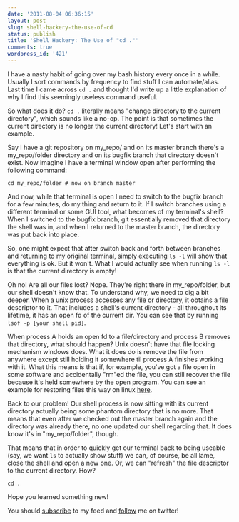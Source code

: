 ```yaml
---
date: '2011-08-04 06:36:15'
layout: post
slug: shell-hackery-the-use-of-cd
status: publish
title: 'Shell Hackery: The Use of "cd ."'
comments: true
wordpress_id: '421'
---
```


I have a nasty habit of going over my bash history every once in a while. Usually I sort commands by frequency to find stuff I can automate/alias. Last time I came across `cd .` and thought I'd write up a little explanation of why I find this seemingly useless command useful.

So what does it do? `cd .` literally means "change directory to the current directory", which sounds like a no-op. The point is that sometimes the current directory is no longer the current directory! Let's start with an example.

Say I have a git repository on my_repo/ and on its master branch there's a my_repo/folder directory and on its bugfix branch that directory doesn't exist. Now imagine I have a terminal window open after performing the following command:

    
    cd my_repo/folder # now on branch master


And now, while that terminal is open I need to switch to the bugfix branch for a few minutes, do my thing and return to it. If I switch branches using a different terminal or some GUI tool, what becomes of my terminal's shell? When I switched to the bugfix branch, git essentially removed that directory the shell was in, and when I returned to the master branch, the directory was put back into place.

So, one might expect that after switch back and forth between branches and returning to my original terminal, simply executing `ls -l` will show that everything is ok. But it won't. What I would actually see when running `ls -l` is that the current directory is empty!

Oh no! Are all our files lost? Nope. They're right there in my_repo/folder, but our shell doesn't know that. To understand why, we need to dig a bit deeper. When a unix process accesses any file or directory, it obtains a file descriptor to it. That includes a shell's current directory - all throughout its lifetime, it has an open fd of the current dir. You can see that by running `lsof -p [your shell pid]`.

When process A holds an open fd to a file/directory and process B removes that directory, what should happen? Unix doesn't have that file locking mechanism windows does. What it does do is remove the file from anywhere except still holding it somewhere til process A finishes working with it. What this means is that if, for example, you've got a file open in some software and accidentally "rm"ed the file, you can still recover the file because it's held somewhere by the open program. You can see an example for restoring files this way on linux [here](http://www.linux.com/archive/articles/58142).

Back to our problem! Our shell process is now sitting with its current directory actually being some phantom directory that is no more. That means that even after we checked out the master branch again and the directory was already there, no one updated our shell regarding that. It does know it's in "my_repo/folder", though.

That means that in order to quickly get our terminal back to being useable (say, we want `ls` to actually show stuff) we can, of course, be all lame, close the shell and open a new one. Or, we can "refresh" the file descriptor to the current directory. How?

    
    cd .


Hope you learned something new!

You should [subscribe](http://feeds.feedburner.com/TheCodeDump) to my feed and [follow](http://twitter.com/avivby) me on twitter!

